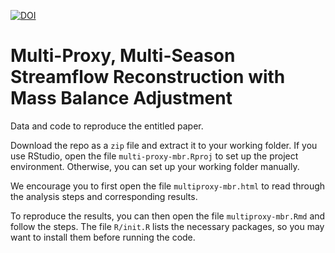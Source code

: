 [![DOI](https://zenodo.org/badge/318567819.svg)](https://zenodo.org/badge/latestdoi/318567819)

# Multi-Proxy, Multi-Season Streamflow Reconstruction with Mass Balance Adjustment

Data and code to reproduce the entitled paper.

Download the repo as a `zip` file and extract it to your working folder. If you use RStudio, open the file `multi-proxy-mbr.Rproj` to set up the project environment. Otherwise, you can set up your working folder manually.

We encourage you to first open the file `multiproxy-mbr.html` to read through the analysis steps and corresponding results.

To reproduce the results, you can then open the file `multiproxy-mbr.Rmd` and follow the steps. The file `R/init.R` lists the necessary packages, so you may want to install them before running the code.


